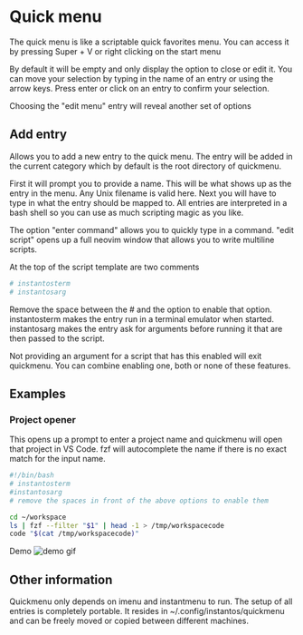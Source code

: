 # Quick menu

The quick menu is like a scriptable quick favorites menu.
You can access it by pressing Super + V or right clicking on the start menu

By default it will be empty and only display the option to close or edit it.
You can move your selection by typing in the name of an entry or using the arrow
keys.
Press enter or click on an entry to confirm your selection.

Choosing the "edit menu" entry will reveal another set of options

## Add entry

Allows you to add a new entry to the quick menu.
The entry will be added in the current category which by default is the root
directory of quickmenu.

First it will prompt you to provide a name. This will be what shows up as the
entry in the menu.
Any Unix filename is valid here.
Next you will have to type in what the entry should be mapped to.
All entries are interpreted in a bash shell so you can use as much scripting
magic as you like.

The option "enter command" allows you to quickly type in a command.
"edit script" opens up a full neovim window that allows you to write multiline scripts.

At the top of the script template are two comments

```sh
# instantosterm
# instantosarg
```

Remove the space between the \# and the option to enable that option.  
instantosterm makes the entry run in a terminal emulator when started.
instantosarg makes the entry ask for arguments before running it that are then
passed to the script.

Not providing an argument for a script that has this enabled will exit quickmenu.
You can combine enabling one, both or none of these features.

## Examples

### Project opener

This opens up a prompt to enter a project name and quickmenu will open that
project in VS Code.
fzf will autocomplete the name if there is no exact match for the input name.

```sh
#!/bin/bash
# instantosterm
#instantosarg
# remove the spaces in front of the above options to enable them

cd ~/workspace
ls | fzf --filter "$1" | head -1 > /tmp/workspacecode
code "$(cat /tmp/workspacecode)"
```

Demo
![demo gif](https://i.imgur.com/npniuho.gif)

## Other information

Quickmenu only depends on imenu and instantmenu to run.
The setup of all entries is completely portable. It resides in ~/.config/instantos/quickmenu
and can be freely moved or copied between different machines.

